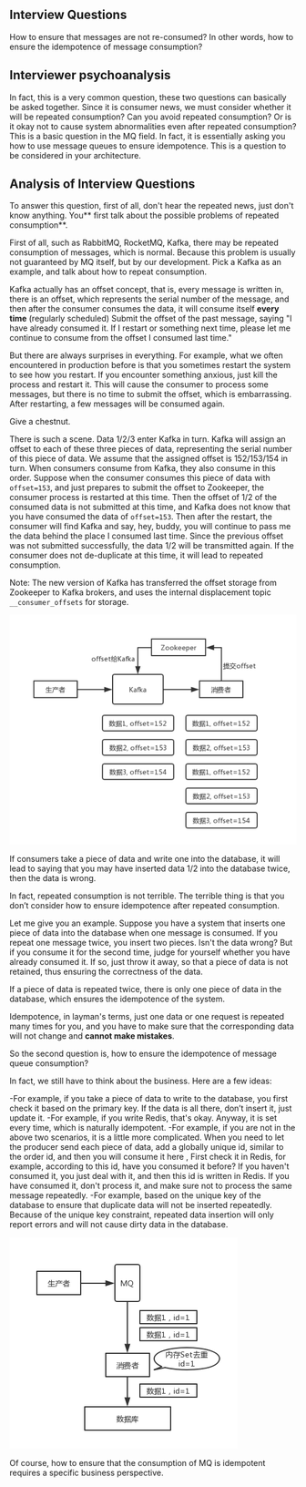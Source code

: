 ## Interview Questions

How to ensure that messages are not re-consumed? In other words, how to ensure the idempotence of message consumption?

## Interviewer psychoanalysis

In fact, this is a very common question, these two questions can basically be asked together. Since it is consumer news, we must consider whether it will be repeated consumption? Can you avoid repeated consumption? Or is it okay not to cause system abnormalities even after repeated consumption? This is a basic question in the MQ field. In fact, it is essentially asking you how to use message queues to ensure idempotence. This is a question to be considered in your architecture.

## Analysis of Interview Questions

To answer this question, first of all, don't hear the repeated news, just don't know anything. You** first talk about the possible problems of repeated consumption**.

First of all, such as RabbitMQ, RocketMQ, Kafka, there may be repeated consumption of messages, which is normal. Because this problem is usually not guaranteed by MQ itself, but by our development. Pick a Kafka as an example, and talk about how to repeat consumption.

Kafka actually has an offset concept, that is, every message is written in, there is an offset, which represents the serial number of the message, and then after the consumer consumes the data, it will consume itself **every time** (regularly scheduled) Submit the offset of the past message, saying "I have already consumed it. If I restart or something next time, please let me continue to consume from the offset I consumed last time."

But there are always surprises in everything. For example, what we often encountered in production before is that you sometimes restart the system to see how you restart. If you encounter something anxious, just kill the process and restart it. This will cause the consumer to process some messages, but there is no time to submit the offset, which is embarrassing. After restarting, a few messages will be consumed again.

Give a chestnut.

There is such a scene. Data 1/2/3 enter Kafka in turn. Kafka will assign an offset to each of these three pieces of data, representing the serial number of this piece of data. We assume that the assigned offset is 152/153/154 in turn. When consumers consume from Kafka, they also consume in this order. Suppose when the consumer consumes this piece of data with `offset=153`, and just prepares to submit the offset to Zookeeper, the consumer process is restarted at this time. Then the offset of 1/2 of the consumed data is not submitted at this time, and Kafka does not know that you have consumed the data of `offset=153`. Then after the restart, the consumer will find Kafka and say, hey, buddy, you will continue to pass me the data behind the place I consumed last time. Since the previous offset was not submitted successfully, the data 1/2 will be transmitted again. If the consumer does not de-duplicate at this time, it will lead to repeated consumption.

Note: The new version of Kafka has transferred the offset storage from Zookeeper to Kafka brokers, and uses the internal displacement topic `__consumer_offsets` for storage.

![mq-10](./images/mq-10.png)

If consumers take a piece of data and write one into the database, it will lead to saying that you may have inserted data 1/2 into the database twice, then the data is wrong.

In fact, repeated consumption is not terrible. The terrible thing is that you don’t consider how to ensure idempotence after repeated consumption.

Let me give you an example. Suppose you have a system that inserts one piece of data into the database when one message is consumed. If you repeat one message twice, you insert two pieces. Isn't the data wrong? But if you consume it for the second time, judge for yourself whether you have already consumed it. If so, just throw it away, so that a piece of data is not retained, thus ensuring the correctness of the data.

If a piece of data is repeated twice, there is only one piece of data in the database, which ensures the idempotence of the system.

Idempotence, in layman's terms, just one data or one request is repeated many times for you, and you have to make sure that the corresponding data will not change and **cannot make mistakes**.

So the second question is, how to ensure the idempotence of message queue consumption?

In fact, we still have to think about the business. Here are a few ideas:

-For example, if you take a piece of data to write to the database, you first check it based on the primary key. If the data is all there, don’t insert it, just update it.
-For example, if you write Redis, that's okay. Anyway, it is set every time, which is naturally idempotent.
-For example, if you are not in the above two scenarios, it is a little more complicated. When you need to let the producer send each piece of data, add a globally unique id, similar to the order id, and then you will consume it here , First check it in Redis, for example, according to this id, have you consumed it before? If you haven't consumed it, you just deal with it, and then this id is written in Redis. If you have consumed it, don't process it, and make sure not to process the same message repeatedly.
-For example, based on the unique key of the database to ensure that duplicate data will not be inserted repeatedly. Because of the unique key constraint, repeated data insertion will only report errors and will not cause dirty data in the database.

![mq-11](./images/mq-11.png)

Of course, how to ensure that the consumption of MQ is idempotent requires a specific business perspective.